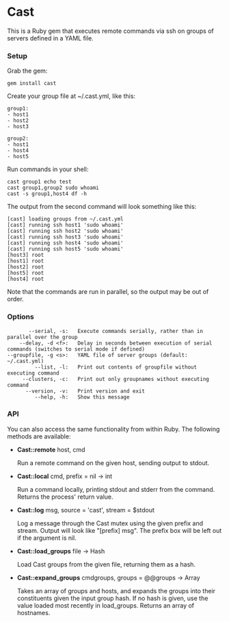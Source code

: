 # Cast

This is a Ruby gem that executes remote commands via ssh on groups of servers defined in a YAML file.

### Setup

Grab the gem:

    gem install cast
  
Create your group file at ~/.cast.yml, like this:

    group1:
    - host1
    - host2
    - host3
    
    group2:
    - host1
    - host4
    - host5
    
Run commands in your shell:

    cast group1 echo test
    cast group1,group2 sudo whoami
    cast -s group1,host4 df -h
    
The output from the second command will look something like this:

    [cast] loading groups from ~/.cast.yml
    [cast] running ssh host1 'sudo whoami'
    [cast] running ssh host2 'sudo whoami'
    [cast] running ssh host3 'sudo whoami'
    [cast] running ssh host4 'sudo whoami'
    [cast] running ssh host5 'sudo whoami'
    [host3] root
    [host1] root
    [host2] root
    [host5] root
    [host4] root

Note that the commands are run in parallel, so the output may be out of order.

### Options

           --serial, -s:   Execute commands serially, rather than in parallel over the group                         
        --delay, -d <f>:   Delay in seconds between execution of serial commands (switches to serial mode if defined)
    --groupfile, -g <s>:   YAML file of server groups (default: ~/.cast.yml)                                         
             --list, -l:   Print out contents of groupfile without executing command                                 
         --clusters, -c:   Print out only groupnames without executing command                                       
          --version, -v:   Print version and exit                                                                    
             --help, -h:   Show this message  
             
### API

You can also access the same functionality from within Ruby. The following methods are available:

* __Cast::remote__ host, cmd

  Run a remote command on the given host, sending output to stdout.

* __Cast::local__ cmd, prefix = nil -> int

  Run a command locally, printing stdout and stderr from the command. Returns the process' return value.

* __Cast::log__ msg, source = 'cast', stream = $stdout

  Log a message through the Cast mutex using the given prefix and stream. Output will look like "[prefix] msg". The prefix box will be left out if the argument is nil.

* __Cast::load_groups__ file -> Hash

  Load Cast groups from the given file, returning them as a hash.

* __Cast::expand_groups__ cmdgroups, groups = @@groups -> Array

  Takes an array of groups and hosts, and expands the groups into their constituents given the input group hash. If no hash is given, use the value loaded most recently in load_groups. Returns an array of hostnames.
  
